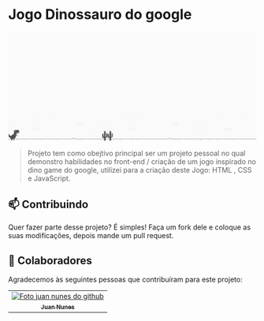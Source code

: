 # Jogo Dinossauro do google

<img src="img/printdino.png" alt="Imagem  do projeto">

> Projeto tem como obejtivo principal ser um projeto pessoal 
no qual demonstro habilidades no front-end / criação de um jogo inspirado no dino game do google, utilizei para a criação deste Jogo: HTML , CSS e JavaScript.


## 📫 Contribuindo

Quer fazer parte desse projeto? É simples!
Faça um fork dele e coloque as suas modificações, depois mande um pull request.

## 🤝 Colaboradores

Agradecemos às seguintes pessoas que contribuíram para este projeto:

<table>
  <tr>
    <td align="center">
      <a href="https://github.com/juannunesz">
        <img src="https://avatars1.githubusercontent.com/u/52586245?s=400&u=0c950afd49031d138b9d131c3760b9676f991c54&v=4" width="100px;" alt="Foto juan nunes do github"/><br>
        <sub>
          <b>Juan Nunes</b>
        </sub>
      </a>
    </td>
  </tr>
</table>

